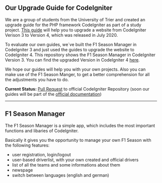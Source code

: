## Our Upgrade Guide for CodeIgniter

We are a group of students from the University of Trier and created an upgrade guide for the PHP framework CodeIgniter as part of a study project. [This guide](http://docs.codeigniter.jjzjoiczfy-ewx3lzpzk4zq.p.runcloud.link/installation/upgrade_4xx.html) will help you to upgrade a website from CodeIgniter Verison 3 to Version 4, which was released in July 2020.
 
To evaluate our own guides, we´ve built the F1 Season Manager in CodeIgniter 3 and just used the guides to upgrade the website to CodeIgniter 4. This repository shows the F1 Season Manager in CodeIgniter Version 3. You can find the upgraded Version in CodeIgniter 4 [here](https://github.com/FlorianNelles/CI4-Example_F1-Season-Manager).

We hope our guides will help you with your own projects. Also you can make use of the F1 Season Manger, to get a better comprehension for all the adjustments you have to do.

**Current Status:** [Pull Request](https://github.com/codeigniter4/CodeIgniter4/pull/4565) to official CodeIgniter Repository (soon our guides will be part of the [official documentation](https://codeigniter.com/user_guide/index.html#))

---

## F1 Season Manager

The F1 Season Manager is a simple app, which includes the most important functions and libaries of CodeIgniter. 

Basically it gives you the opportunity to manage your own F1 Season with the following features:
- user registration, login/logout
- user-based driverlist, with your own created and official drivers
- list of all the teams and some informations about them
- newspage
- switch between languages (english and german)
